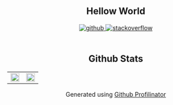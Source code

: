 <h2 align="center">Hellow World</h2>

<div align="center">
  <a href="https://github.com/mh-anwar" target="_blank">
  <img src=https://img.shields.io/badge/github-%2324292e.svg?&style=for-the-badge&logo=github&logoColor=white alt=github style="margin-bottom: 5px;" />
  </a>
  <a href="https://stackoverflow.com/users/14272213" target="_blank">
  <img src=https://img.shields.io/badge/stackoverflow-%23F28032.svg?&style=for-the-badge&logo=stackoverflow&logoColor=white alt=stackoverflow style="margin-bottom: 5px;" />
  </a>  
</div>

<br/>  

<h2 align="center">Github Stats</h2>
<table align="center">
  <tr>
    <td width="50%">
      <img src="https://github-readme-stats.vercel.app/api?username=mh-anwar&show_icons=true&count_private=true&hide_border=true&theme=github_dark" style="width: 100%" />
    </td>
    <td width="50%">
    <img src="https://github-readme-stats.vercel.app/api/top-langs/?username=mh-anwar&hide_border=true&layout=compact&theme=github_dark" style="width: 100%" />
  </td>
</table>
<div align="center">Generated using <a href="https://profilinator.rishav.dev/" target="_blank">Github Profilinator</a></div>

<!--

Here are some ideas to get you started:

- 🔭 I’m currently working on ...
- 🌱 I’m currently learning ...
- 👯 I’m looking to collaborate on ...
- 🤔 I’m looking for help with ...
- 💬 Ask me about ...
- 📫 How to reach me: ...
- 😄 Pronouns: ...
- ⚡ Fun fact: ...
-->
